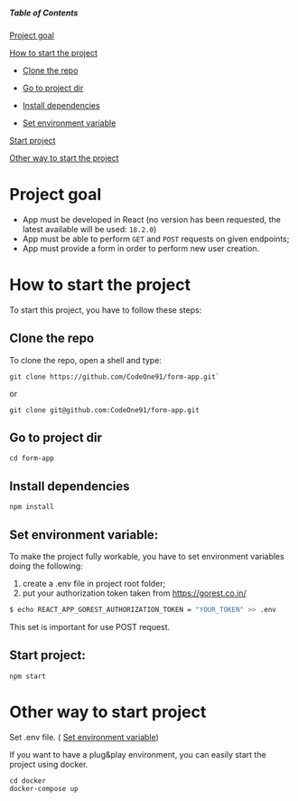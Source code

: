 ##### Table of Contents
[Project goal](#project_goal)

[How to start the project](#how_to)

- [Clone the repo](#clone)

- [Go to project dir](#go_to)

- [Install dependencies](#install)

- [Set environment variable](#set_env)

[Start project](#start)

[Other way to start the project](#otherwaytostart)



<a name="project_goal"></a>
# Project goal
- App must be developed in React (no version has been requested, the latest available will be used: `18.2.0`)
- App must be able to perform `GET` and `POST` requests on given endpoints;
- App must provide a form in order to perform new user creation.


<a name="how_to"></a>
# How to start the project
To start this project, you have to follow these steps:

<a name="clone"></a>
## Clone the repo
To clone the repo, open a shell and type:

``` shell
git clone https://github.com/CodeOne91/form-app.git`
```

 or 
``` shell
git clone git@github.com:CodeOne91/form-app.git
```
<a name="go_to"></a>
## Go to project dir
``` shell
cd form-app
``` 
<a name="install"></a>
## Install dependencies
``` shell
npm install
```
<a name="set_env"></a>
## Set environment variable: 
To make the project fully workable, you have to set environment variables doing the following:
1. create a .env file in project root folder;
2. put your authorization token taken from https://gorest.co.in/
``` bash
$ echo REACT_APP_GOREST_AUTHORIZATION_TOKEN = "YOUR_TOKEN" >> .env
```
This set is important for use POST request.

<a name="start"></a>
## Start project:
``` shell
npm start
```
<a name="otherwaytostart"></a>
# Other way to start project
Set .env file. ( [Set environment variable](#set_env))

If you want to have a plug&play environment, you can easily start the project using docker.


```shell
cd docker
docker-compose up
```